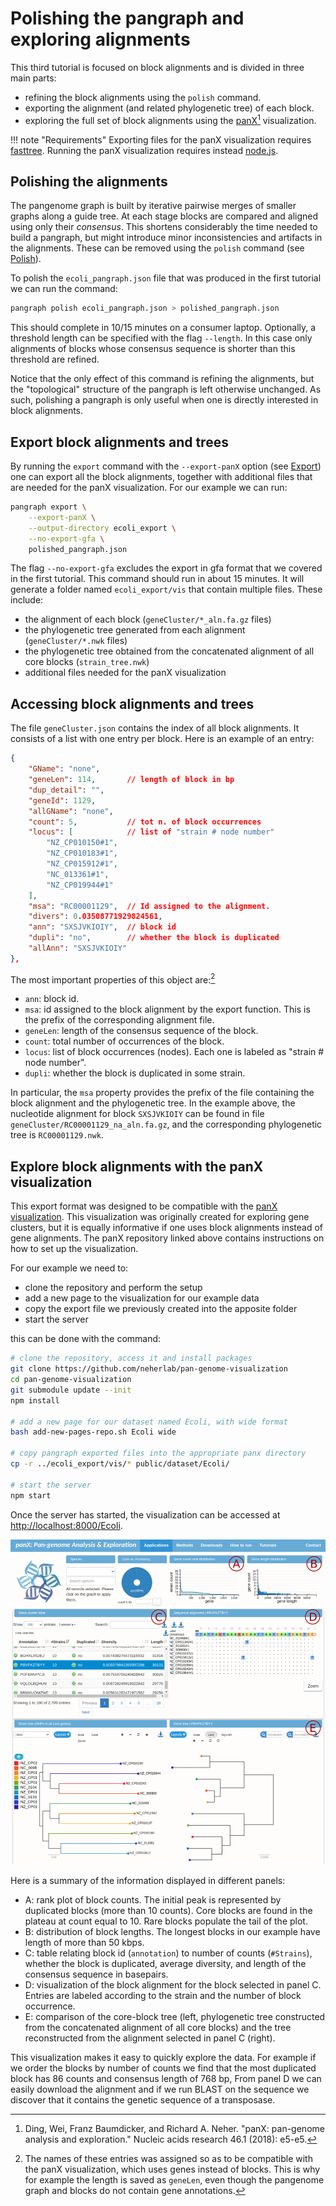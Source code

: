 # Polishing the pangraph and exploring alignments

This third tutorial is focused on block alignments and is divided in three main parts:
- refining the block alignments using the `polish` command.
- exporting the alignment (and related phylogenetic tree) of each block.
- exploring the full set of block alignments using the [panX](https://pangenome.org/)[^1] visualization.

[^1]: Ding, Wei, Franz Baumdicker, and Richard A. Neher. "panX: pan-genome analysis and exploration." Nucleic acids research 46.1 (2018): e5-e5.

!!! note "Requirements"
    Exporting files for the panX visualization requires [fasttree](http://www.microbesonline.org/fasttree). Running the panX visualization requires instead [node.js](https://nodejs.org/en/).

## Polishing the alignments

The pangenome graph is built by iterative pairwise merges of smaller graphs along a guide tree. At each stage blocks are compared and aligned using only their _consensus_. This shortens considerably the time needed to build a pangraph, but might introduce minor inconsistencies and artifacts in the alignments. These can be removed using the `polish` command (see [Polish](@ref)).

To polish the `ecoli_pangraph.json` file that was produced in the first tutorial we can run the command:

```bash
pangraph polish ecoli_pangraph.json > polished_pangraph.json
```

This should complete in 10/15 minutes on a consumer laptop. Optionally, a threshold length can be specified with the flag `--length`. In this case only alignments of blocks whose consensus sequence is shorter than this threshold are refined.

Notice that the only effect of this command is refining the alignments, but the "topological" structure of the pangraph is left otherwise unchanged. As such, polishing a pangraph is only useful when one is directly interested in block alignments.

## Export block alignments and trees

By running the `export` command with the `--export-panX` option (see [Export](@ref)) one can export all the block alignments, together with additional files that are needed for the panX visualization. For our example we can run:

```bash
pangraph export \
    --export-panX \
    --output-directory ecoli_export \
    --no-export-gfa \
    polished_pangraph.json
```

The flag `--no-export-gfa` excludes the export in gfa format that we covered in the first tutorial. This command should run in about 15 minutes. It will generate a folder named `ecoli_export/vis` that contain multiple files. These include:
- the alignment of each block (`geneCluster/*_aln.fa.gz` files)
- the phylogenetic tree generated from each alignment (`geneCluster/*.nwk` files)
- the phylogenetic tree obtained from the concatenated alignment of all core blocks (`strain_tree.nwk`)
- additional files needed for the panX visualization


## Accessing block alignments and trees

The file `geneCluster.json` contains the index of all block alignments. It consists of a list with one entry per block. Here is an example of an entry:

```json
{
    "GName": "none",
    "geneLen": 114,       // length of block in bp
    "dup_detail": "",
    "geneId": 1129,
    "allGName": "none",
    "count": 5,           // tot n. of block occurrences
    "locus": [            // list of "strain # node number"
        "NZ_CP010150#1",
        "NZ_CP010183#1",
        "NZ_CP015912#1",
        "NC_013361#1",
        "NZ_CP019944#1"
    ],
    "msa": "RC00001129",  // Id assigned to the alignment.
    "divers": 0.03508771929824561,
    "ann": "SXSJVKIOIY",  // block id
    "dupli": "no",        // whether the block is duplicated
    "allAnn": "SXSJVKIOIY"
},
```

The most important properties of this object are:[^2]
- `ann`: block id.
- `msa`: id assigned to the block alignment by the export function. This is the prefix of the corresponding alignment file.
- `geneLen`: length of the consensus sequence of the block.
- `count`: total number of occurrences of the block.
- `locus`: list of block occurrences (nodes). Each one is labeled as "strain # node number".
- `dupli`: whether the block is duplicated in some strain.

[^2]: The names of these entries was assigned so as to be compatible with the panX visualization, which uses genes instead of blocks. This is why for example the length is saved as `geneLen`, even though the pangenome graph and blocks do not contain gene annotations.

In particular, the `msa` property provides the prefix of the file containing the block alignment and the phylogenetic tree. In the example above, the nucleotide alignment for block `SXSJVKIOIY` can be found in file `geneCluster/RC00001129_na_aln.fa.gz`, and the corresponding phylogenetic tree is `RC00001129.nwk`.


## Explore block alignments with the panX visualization

This export format was designed to be compatible with the [panX visualization](https://github.com/neherlab/pan-genome-visualization). This visualization was originally created for exploring gene clusters, but it is equally informative if one uses block alignments instead of gene alignments. The panX repository linked above contains instructions on how to set up the visualization.

For our example we need to:
- clone the repository and perform the setup
- add a new page to the visualization for our example data
- copy the export file we previously created into the apposite folder
- start the server

this can be done with the command:

```bash
# clone the repository, access it and install packages
git clone https://github.com/neherlab/pan-genome-visualization 
cd pan-genome-visualization
git submodule update --init
npm install

# add a new page for our dataset named Ecoli, with wide format
bash add-new-pages-repo.sh Ecoli wide

# copy pangraph exported files into the appropriate panx directory
cp -r ../ecoli_export/vis/* public/dataset/Ecoli/

# start the server
npm start
```

Once the server has started, the visualization can be accessed at <http://localhost:8000/Ecoli>.

![img](../assets/panx_visualization.png)

Here is a summary of the information displayed in different panels:

- A: rank plot of block counts. The initial peak is represented by duplicated blocks (more than 10 counts). Core blocks are found in the plateau at count equal to 10. Rare blocks populate the tail of the plot.
- B: distribution of block lengths. The longest blocks in our example have length of more than 50 kbps.
- C: table relating block id (`annotation`) to number of counts (`#Strains`), whether the block is duplicated, average diversity, and length of the consensus sequence in basepairs.
- D: visualization of the block alignment for the block selected in panel C. Entries are labeled according to the strain and the number of block occurrence.
- E: comparison of the core-block tree (left, phylogenetic tree constructed from the concatenated alignment of all core blocks) and the tree reconstructed from the alignment selected in panel C (right).

This visualization makes it easy to quickly explore the data. For example if we order the blocks by number of counts we find that the most duplicated block has 86 counts and consensus length of 768 bp, From panel D we can easily download the alignment and if we run BLAST on the sequence we discover that it contains the genetic sequence of a transposase.